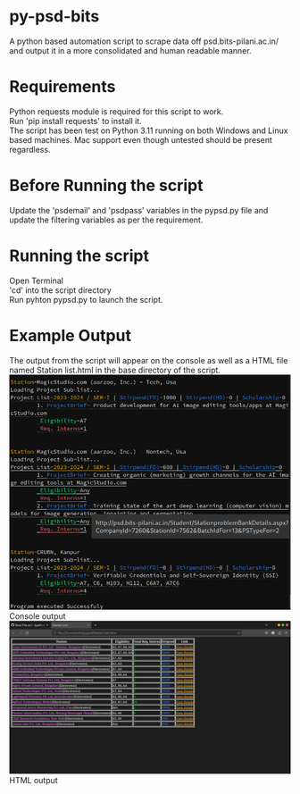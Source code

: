 # py-psd-bits
A python based automation script to scrape data off psd.bits-pilani.ac.in/ and output it in a more consolidated and human readable manner.

# Requirements
Python requests module is required for this script to work.     
Run 'pip install requests' to install it.    
The script has been test on Python 3.11 running on both Windows and Linux based machines. Mac support even though untested should be present regardless.    

# Before Running the script
Update the 'psdemail' and 'psdpass' variables in the pypsd.py file and update the filtering variables as per the requirement.      

# Running the script
Open Terminal    
'cd' into the script directory     
Run pyhton pypsd.py to launch the script.      

# Example Output
The output from the script will appear on the console as well as a HTML file named Station list.html in the base directory of the script.    
![console](./images/Console.png)
Console output    
![html](./images/html.png)
HTML output    
